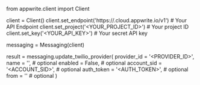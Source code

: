 from appwrite.client import Client

client = Client()
client.set_endpoint('https://<REGION>.cloud.appwrite.io/v1') # Your API Endpoint
client.set_project('<YOUR_PROJECT_ID>') # Your project ID
client.set_key('<YOUR_API_KEY>') # Your secret API key

messaging = Messaging(client)

result = messaging.update_twilio_provider(
    provider_id = '<PROVIDER_ID>',
    name = '<NAME>', # optional
    enabled = False, # optional
    account_sid = '<ACCOUNT_SID>', # optional
    auth_token = '<AUTH_TOKEN>', # optional
    from = '<FROM>' # optional
)
